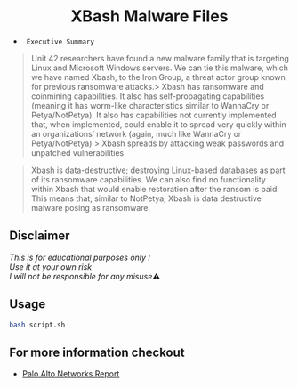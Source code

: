 <h1 align="center">XBash Malware Files
</h1>



* ` Executive Summary`
> Unit 42 researchers have found a new malware family that is targeting Linux and Microsoft Windows servers. We can tie this malware, which we have named Xbash, to the Iron Group, a threat actor group known for previous ransomware attacks.> Xbash has ransomware and coinmining capabilities. It also has self-propagating capabilities (meaning it has worm-like characteristics similar to WannaCry or Petya/NotPetya). It also has capabilities not currently implemented that, when implemented, could enable it to spread very quickly within an organizations’ network (again, much like WannaCry or Petya/NotPetya)`> Xbash spreads by attacking weak passwords and unpatched vulnerabilities

> Xbash is data-destructive; destroying Linux-based databases as part of its ransomware capabilities. We can also find no functionality within Xbash that would enable restoration after the ransom is paid. This means that, similar to NotPetya, Xbash is data destructive malware posing as ransomware.

## Disclaimer
*This is for educational purposes only !*<br>
_Use it at your own risk_<br>
*I will not be responsible for any misuse*⚠️

## Usage 
```sh
bash script.sh 

```

## For more information checkout
* [Palo Alto Networks Report](https://researchcenter.paloaltonetworks.com/2018/09/unit42-xbash-combines-botnet-ransomware-coinmining-worm-targets-linux-windows/)

